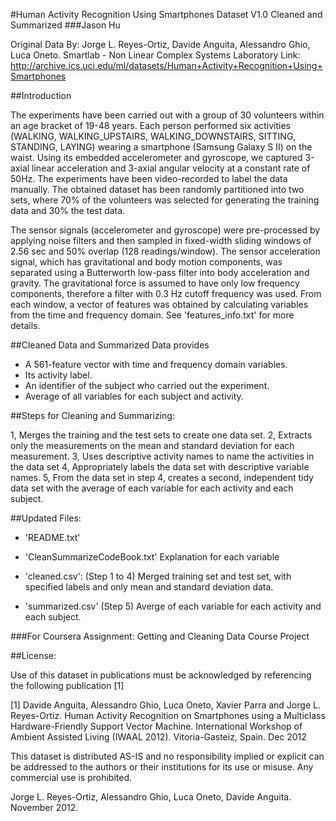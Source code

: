 #Human Activity Recognition Using Smartphones Dataset V1.0 Cleaned and Summarized
###Jason Hu

Original Data By:
Jorge L. Reyes-Ortiz, Davide Anguita, Alessandro Ghio, Luca Oneto.
Smartlab - Non Linear Complex Systems Laboratory
Link: http://archive.ics.uci.edu/ml/datasets/Human+Activity+Recognition+Using+Smartphones

##Introduction

The experiments have been carried out with a group of 30 volunteers within an age bracket of 19-48 years. Each person performed six activities (WALKING, WALKING_UPSTAIRS, WALKING_DOWNSTAIRS, SITTING, STANDING, LAYING) wearing a smartphone (Samsung Galaxy S II) on the waist. Using its embedded accelerometer and gyroscope, we captured 3-axial linear acceleration and 3-axial angular velocity at a constant rate of 50Hz. The experiments have been video-recorded to label the data manually. The obtained dataset has been randomly partitioned into two sets, where 70% of the volunteers was selected for generating the training data and 30% the test data. 

The sensor signals (accelerometer and gyroscope) were pre-processed by applying noise filters and then sampled in fixed-width sliding windows of 2.56 sec and 50% overlap (128 readings/window). The sensor acceleration signal, which has gravitational and body motion components, was separated using a Butterworth low-pass filter into body acceleration and gravity. The gravitational force is assumed to have only low frequency components, therefore a filter with 0.3 Hz cutoff frequency was used. From each window, a vector of features was obtained by calculating variables from the time and frequency domain. See 'features_info.txt' for more details. 

##Cleaned Data and Summarized Data provides
- A 561-feature vector with time and frequency domain variables. 
- Its activity label. 
- An identifier of the subject who carried out the experiment.
- Average of all variables for each subject and activity. 

##Steps for Cleaning and Summarizing:

1, Merges the training and the test sets to create one data set.
2, Extracts only the measurements on the mean and standard deviation for each measurement.
3, Uses descriptive activity names to name the activities in the data set
4, Appropriately labels the data set with descriptive variable names.
5, From the data set in step 4, creates a second, independent tidy data set with the average     of each variable for each activity and each subject.


##Updated Files:


- 'README.txt'

- 'CleanSummarizeCodeBook.txt' Explanation for each variable

- 'cleaned.csv': (Step 1 to 4) Merged training set and test set, with specified labels and only mean and standard deviation data.

- 'summarized.csv' (Step 5) Averge of each variable for each activity and each subject.


###For Coursera Assignment: Getting and Cleaning Data Course Project


##License:

Use of this dataset in publications must be acknowledged by referencing the following publication [1] 

[1] Davide Anguita, Alessandro Ghio, Luca Oneto, Xavier Parra and Jorge L. Reyes-Ortiz. Human Activity Recognition on Smartphones using a Multiclass Hardware-Friendly Support Vector Machine. International Workshop of Ambient Assisted Living (IWAAL 2012). Vitoria-Gasteiz, Spain. Dec 2012

This dataset is distributed AS-IS and no responsibility implied or explicit can be addressed to the authors or their institutions for its use or misuse. Any commercial use is prohibited.

Jorge L. Reyes-Ortiz, Alessandro Ghio, Luca Oneto, Davide Anguita. November 2012.